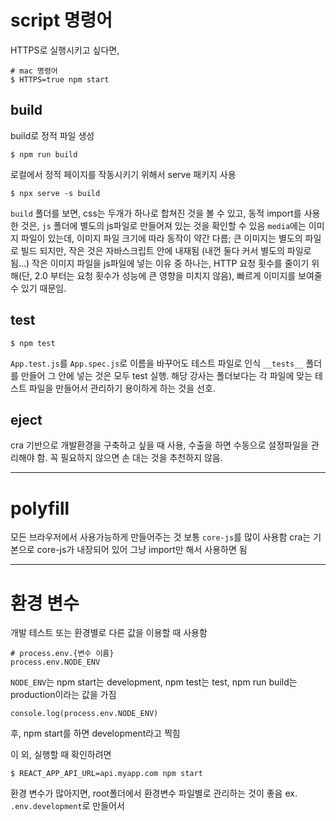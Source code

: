 # script 명령어

HTTPS로 실행시키고 싶다면,

```
# mac 명령어
$ HTTPS=true npm start
```

## build

build로 정적 파일 생성

```
$ npm run build
```

로컬에서 정적 페이지를 작동시키기 위해서 serve 패키지 사용

```
$ npx serve -s build
```

`build` 폴더를 보면,
css는 두개가 하나로 합쳐진 것을 볼 수 있고,
동적 import를 사용한 것은, `js` 폴더에 별도의 js파일로 만들어져 있는 것을 확인할 수 있음
`media`에는 이미지 파일이 있는데, 이미지 파일 크기에 따라 동작이 약간 다름; 큰 이미지는 별도의 파일로 빌드 되지만, 작은 것은 자바스크립트 안에 내재됨
(내껀 둘다 커서 별도의 파일로 됨...)
작은 이미지 파일을 js파일에 넣는 이유 중 하나는, HTTP 요청 횟수를 줄이기 위해(단, 2.0 부터는 요청 횟수가 성능에 큰 영향을 미치지 않음), 빠르게 이미지를 보여줄 수 있기 때문임.

## test

```
$ npm test
```

`App.test.js`를 `App.spec.js`로 이름을 바꾸어도 테스트 파일로 인식
`__tests__` 폴더를 만들어 그 안에 넣는 것은 모두 test 실행.
해당 강사는 폴더보다는 각 파일에 맞는 테스트 파일을 만들어서 관리하기 용이하게 하는 것을 선호.

## eject

cra 기반으로 개발환경을 구축하고 싶을 때 사용,
수출을 하면 수동으로 설정파일을 관리해야 함.
꼭 필요하지 않으면 손 대는 것을 추천하지 않음.

---

# polyfill

모든 브라우저에서 사용가능하게 만들어주는 것
보통 `core-js`를 많이 사용함
cra는 기본으로 core-js가 내장되어 있어 그냥 import만 해서 사용하면 됨

---

# 환경 변수

개발 테스트 또는 환경별로 다른 값을 이용할 때 사용함

```
# process.env.{변수 이름}
process.env.NODE_ENV
```

`NODE_ENV`는 npm start는 development, npm test는 test, npm run build는 production이라는 값을 가짐

```
console.log(process.env.NODE_ENV)
```

후, npm start를 하면 development라고 찍힘

이 외, 실행할 때 확인하려면

```
$ REACT_APP_API_URL=api.myapp.com npm start
```

환경 변수가 많아지면, root폴더에서 환경변수 파일별로 관리하는 것이 좋음
ex. `.env.development`로 만들어서
